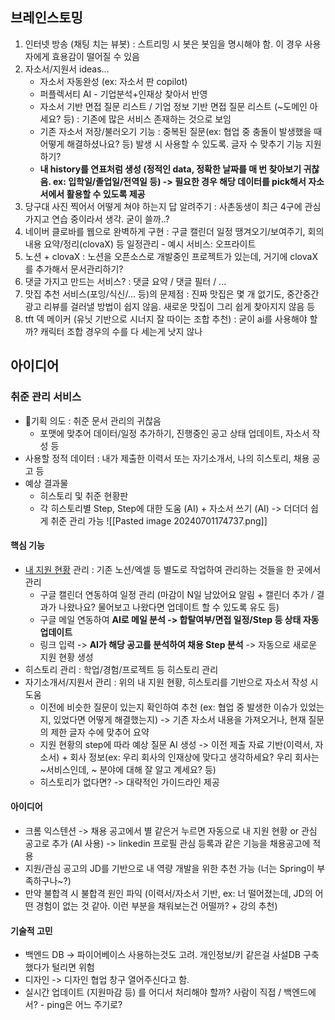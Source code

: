 ## 브레인스토밍
1. 인터넷 방송 (채팅 치는 뷰봇) : 스트리밍 시 봇은 봇임을 명시해야 함. 이 경우 사용자에게 효용감이 떨어질 수 있음
2. 자소서/지원서 ideas...
	- 자소서 자동완성 (ex: 자소서 판 copilot)
	- 퍼플렉서티 AI - 기업분석+인재상 찾아서 반영
	- 자소서 기반 면접 질문 리스트 / 기업 정보 기반 면접 질문 리스트 (~도메인 아세요? 등) : 기존에 많은 서비스 존재하는 것으로 보임
	- 기존 자소서 저장/불러오기 기능 : 중복된 질문(ex: 협업 중 충돌이 발생했을 때 어떻게 해결하셨나요? 등) 발생 시 사용할 수 있도록. 글자 수 맞추기 기능 지원하기?
	- **내 history를 연표처럼 생성 (정적인 data, 정확한 날짜를 매 번 찾아보기 귀찮음. ex: 입학일/졸업일/전역일 등) -> 필요한 경우 해당 데이터를 pick해서 자소서에서 활용할 수 있도록 제공**
3. 당구대 사진 찍어서 어떻게 쳐야 하는지 답 알려주기 : 사촌동생이 최근 4구에 관심 가지고 연습 중이라서 생각. 굳이 쓸까..?
4. 네이버 클로바를 웹으로 완벽하게 구현 : 구글 캘린더 일정 땡겨오기/보여주기, 회의 내용 요약/정리(clovaX) 등 일정관리 - 예시 서비스: 오프라이트
5. 노션 + clovaX : 노션을 오픈소스로 개발중인 프로젝트가 있는데, 거기에 clovaX를 추가해서 문서관리하기?
6. 댓글 가지고 만드는 서비스? : 댓글 요약 / 댓글 필터 / ...
7. 맛집 추천 서비스(포잉/식신/... 등)의 문제점 : 진짜 맛집은 몇 개 없기도, 중간중간 광고 리뷰를 걸러낼 방법이 쉽지 않음. 새로운 맛집이 그리 쉽게 찾아지지 않음 등
8. tft 덱 메이커 (유닛 기반으로 시너지 잘 따이는 조합 추천) : 굳이 ai를 사용해야 할 까? 캐릭터 조합 경우의 수를 다 세는게 낫지 않나

## 아이디어
### 취준 관리 서비스
- 기획 의도 : 취준 문서 관리의 귀찮음
	- 포맷에 맞추어 데이터/일정 추가하기, 진행중인 공고 상태 업데이트, 자소서 작성 등
- 사용할 정적 데이터 : 내가 제출한 이력서 또는 자기소개서, 나의 히스토리, 채용 공고 등
- 예상 결과물
	- 히스토리 및 취준 현황판
	- 각 히스토리별 Step, Step에 대한 도움 (AI) + 자소서 쓰기 (AI) -> 더더더 쉽게 취준 관리 가능
	![[Pasted image 20240701174737.png]]
#### 핵심 기능
- [내 지원 현황](https://blog.naver.com/PostView.naver?blogId=hjiin970210&logNo=222513617286) 관리 : 기존 노션/엑셀 등 별도로 작업하여 관리하는 것들을 한 곳에서 관리
	- 구글 캘린더 연동하여 일정 관리 (마감이 N일 남았어요 알림 + 캘린더 추가 / 결과가 나왔나요? 물어보고 나왔다면 업데이트 할 수 있도록 유도 등)
	- 구글 메일 연동하여 **AI로 메일 분석 -> 합탈여부/면접 일정/Step 등 상태 자동 업데이트**
	- 링크 입력 -> **AI가 해당 공고를 분석하여 채용 Step 분석** -> 자동으로 새로운 지원 현황 생성
- 히스토리 관리 : 학업/경험/프로젝트 등 히스토리 관리
- 자기소개서/지원서 관리 : 위의 내 지원 현황, 히스토리를 기반으로 자소서 작성 시 도움
	- 이전에 비슷한 질문이 있는지 확인하여 추천 (ex: 협업 중 발생한 이슈가 있었는지, 있었다면 어떻게 해결했는지) -> 기존 자소서 내용을 가져오거나, 현재 질문의 제한 글자 수에 맞추어 요약 
	- 지원 현황의 step에 따라 예상 질문 AI 생성 -> 이전 제출 자료 기반(이력서, 자소서) + 회사 정보(ex: 우리 회사의 인재상에 맞다고 생각하세요? 우리 회사는 ~서비스인데, ~ 분야에 대해 잘 알고 계세요? 등)
	- 히스토리가 없다면? -> 대략적인 가이드라인 제공

#### 아이디어
- 크롬 익스텐션 -> 채용 공고에서 별 같은거 누르면 자동으로 내 지원 현황 or 관심 공고로 추가 (AI 사용) -> linkedin 프로필 관심 등록과 같은 기능을 채용공고에 적용
- 지원/관심 공고의 JD를 기반으로 내 역량 개발을 위한 추천 가능 (너는 Spring이 부족하구나~?)
- 만약 불합격 시 불합격 원인 파익 (이력서/자소서 기반, ex: 너 떨어졌는데, JD의 어떤 경험이 없는 것 같아. 이런 부분을 채워보는건 어떨까? + 강의 추천)

#### 기술적 고민
- 백엔드 DB -> 파이어베이스 사용하는것도 고려. 개인정보/키 같은걸 사설DB 구축했다가 털리면 위험
- 디자인 -> 디자인 협업 창구 열어주신다고 함.
- 실시간 업데이트 (지원마감 등) 를 어디서 처리해야 할까? 사람이 직접 / 백엔드에서? - ping은 어느 주기로?